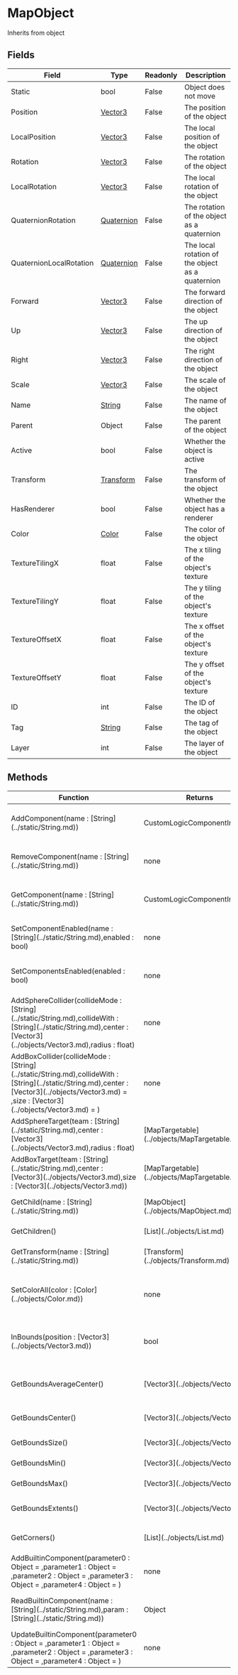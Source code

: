 # MapObject
Inherits from object
## Fields
|Field|Type|Readonly|Description|
|---|---|---|---|
|Static|bool|False|Object does not move|
|Position|[Vector3](../objects/Vector3.md)|False|The position of the object|
|LocalPosition|[Vector3](../objects/Vector3.md)|False|The local position of the object|
|Rotation|[Vector3](../objects/Vector3.md)|False|The rotation of the object|
|LocalRotation|[Vector3](../objects/Vector3.md)|False|The local rotation of the object|
|QuaternionRotation|[Quaternion](../objects/Quaternion.md)|False|The rotation of the object as a quaternion|
|QuaternionLocalRotation|[Quaternion](../objects/Quaternion.md)|False|The local rotation of the object as a quaternion|
|Forward|[Vector3](../objects/Vector3.md)|False|The forward direction of the object|
|Up|[Vector3](../objects/Vector3.md)|False|The up direction of the object|
|Right|[Vector3](../objects/Vector3.md)|False|The right direction of the object|
|Scale|[Vector3](../objects/Vector3.md)|False|The scale of the object|
|Name|[String](../static/String.md)|False|The name of the object|
|Parent|Object|False|The parent of the object|
|Active|bool|False|Whether the object is active|
|Transform|[Transform](../objects/Transform.md)|False|The transform of the object|
|HasRenderer|bool|False|Whether the object has a renderer|
|Color|[Color](../objects/Color.md)|False|The color of the object|
|TextureTilingX|float|False|The x tiling of the object's texture|
|TextureTilingY|float|False|The y tiling of the object's texture|
|TextureOffsetX|float|False|The x offset of the object's texture|
|TextureOffsetY|float|False|The y offset of the object's texture|
|ID|int|False|The ID of the object|
|Tag|[String](../static/String.md)|False|The tag of the object|
|Layer|int|False|The layer of the object|
## Methods
<table>
<colgroup><col style="width: 30%"/>
<col style="width: 20%"/>
<col style="width: 50%"/>
</colgroup>
<thead>
<tr>
<th>Function</th>
<th>Returns</th>
<th>Description</th>
</tr>
</thead>
<tbody>
<tr>
<td>AddComponent(name : [String](../static/String.md))</td>
<td>CustomLogicComponentInstance</td>
<td>Add a component to the object</td>
</tr>
<tr>
<td>RemoveComponent(name : [String](../static/String.md))</td>
<td>none</td>
<td>Remove a component from the object</td>
</tr>
<tr>
<td>GetComponent(name : [String](../static/String.md))</td>
<td>CustomLogicComponentInstance</td>
<td>Get a component from the object</td>
</tr>
<tr>
<td>SetComponentEnabled(name : [String](../static/String.md),enabled : bool)</td>
<td>none</td>
<td>Set whether a component is enabled</td>
</tr>
<tr>
<td>SetComponentsEnabled(enabled : bool)</td>
<td>none</td>
<td>Set whether all components are enabled</td>
</tr>
<tr>
<td>AddSphereCollider(collideMode : [String](../static/String.md),collideWith : [String](../static/String.md),center : [Vector3](../objects/Vector3.md),radius : float)</td>
<td>none</td>
<td>Add a sphere collider to the object</td>
</tr>
<tr>
<td>AddBoxCollider(collideMode : [String](../static/String.md),collideWith : [String](../static/String.md),center : [Vector3](../objects/Vector3.md) = ,size : [Vector3](../objects/Vector3.md) = )</td>
<td>none</td>
<td>Add a box collider to the object</td>
</tr>
<tr>
<td>AddSphereTarget(team : [String](../static/String.md),center : [Vector3](../objects/Vector3.md),radius : float)</td>
<td>[MapTargetable](../objects/MapTargetable.md)</td>
<td>Add a sphere target to the object</td>
</tr>
<tr>
<td>AddBoxTarget(team : [String](../static/String.md),center : [Vector3](../objects/Vector3.md),size : [Vector3](../objects/Vector3.md))</td>
<td>[MapTargetable](../objects/MapTargetable.md)</td>
<td>Add a box target to the object</td>
</tr>
<tr>
<td>GetChild(name : [String](../static/String.md))</td>
<td>[MapObject](../objects/MapObject.md)</td>
<td>Get a child object by name</td>
</tr>
<tr>
<td>GetChildren()</td>
<td>[List](../objects/List.md)</td>
<td>Get all child objects</td>
</tr>
<tr>
<td>GetTransform(name : [String](../static/String.md))</td>
<td>[Transform](../objects/Transform.md)</td>
<td>Get a child transform by name</td>
</tr>
<tr>
<td>SetColorAll(color : [Color](../objects/Color.md))</td>
<td>none</td>
<td>Set the color of all renderers on the object</td>
</tr>
<tr>
<td>InBounds(position : [Vector3](../objects/Vector3.md))</td>
<td>bool</td>
<td>Check if a position is within the object's bounds</td>
</tr>
<tr>
<td>GetBoundsAverageCenter()</td>
<td>[Vector3](../objects/Vector3.md)</td>
<td>Get the bounds average center</td>
</tr>
<tr>
<td>GetBoundsCenter()</td>
<td>[Vector3](../objects/Vector3.md)</td>
<td>Get the bounds center</td>
</tr>
<tr>
<td>GetBoundsSize()</td>
<td>[Vector3](../objects/Vector3.md)</td>
<td>Get the bounds size</td>
</tr>
<tr>
<td>GetBoundsMin()</td>
<td>[Vector3](../objects/Vector3.md)</td>
<td>Get the bounds min</td>
</tr>
<tr>
<td>GetBoundsMax()</td>
<td>[Vector3](../objects/Vector3.md)</td>
<td>Get the bounds max</td>
</tr>
<tr>
<td>GetBoundsExtents()</td>
<td>[Vector3](../objects/Vector3.md)</td>
<td>Get the bounds extents</td>
</tr>
<tr>
<td>GetCorners()</td>
<td>[List](../objects/List.md)</td>
<td>Get the corners of the bounds</td>
</tr>
<tr>
<td>AddBuiltinComponent(parameter0 : Object = ,parameter1 : Object = ,parameter2 : Object = ,parameter3 : Object = ,parameter4 : Object = )</td>
<td>none</td>
<td>[OBSELETE] Add builtin component</td>
</tr>
<tr>
<td>ReadBuiltinComponent(name : [String](../static/String.md),param : [String](../static/String.md))</td>
<td>Object</td>
<td>[OBSELETE] Read a builtin component</td>
</tr>
<tr>
<td>UpdateBuiltinComponent(parameter0 : Object = ,parameter1 : Object = ,parameter2 : Object = ,parameter3 : Object = ,parameter4 : Object = )</td>
<td>none</td>
<td>[OBSELETE] Update a builtin component</td>
</tr>
</tbody>
</table>

